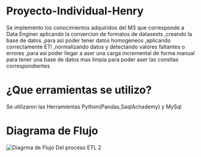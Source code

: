 # Proyecto-Individual-Henry
Se  implemento los conocimientos adquiridos del M3 que corresponde a Data Enginer aplicando la convercion de formatos de datasests ,creando la base de datos ,para asi poder tener datos homogeneos ,aplicando correctamente ETl ,normalizando datos y detectando valores faltantes o errores ,para asi poder llegar a aser una carga incremental de forma manual para tener una base de datos mas limpia para poder aser las consltas correspondientes 

# ¿Que erramientas se utilizo?
Se utilizaron las Herramientas Python(Pandas,SaqlAchademy) y MySql

# Diagrama de Flujo
![Diagrma de Flujo Del proceso ETL 2](https://user-images.githubusercontent.com/105652968/202916383-fac2eb40-93a4-4582-8974-9327ba1de848.jpg)

